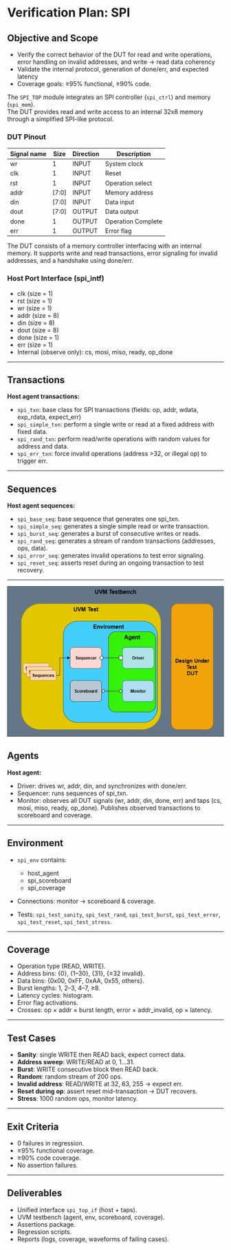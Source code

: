 # Verification Plan: SPI

## Objective and Scope

- Verify the correct behavior of the DUT for read and write operations, error handling on invalid addresses, and write -> read data coherency
- Validate the internal protocol, generation of done/err, and expected latency
- Coverage goals: ≥95% functional, ≥90% code.

The `SPI_TOP` module integrates an SPI controller (`spi_ctrl`) and memory (`spi_mem`).  
The DUT provides read and write access to an internal 32x8 memory through a simplified SPI-like protocol.

### DUT Pinout

| Signal name | Size  | Direction | Description          |
|-------------|-------|-----------|----------------------|
| wr          | 1     | INPUT     | System clock         |
| clk         | 1     | INPUT     | Reset                |
| rst         | 1     | INPUT     | Operation select     |
| addr        | [7:0] | INPUT     | Memory address       |
| din         | [7:0] | INPUT     | Data input           |
| dout        | [7:0] | OUTPUT    | Data output          |
| done        | 1     | OUTPUT    | Operation Complete   |
| err         | 1     | OUTPUT    | Error flag           |

The DUT consists of a memory controller interfacing with an internal memory. It supports write and read transactions, error signaling for invalid addresses, and a handshake using done/err.

### Host Port Interface (spi_intf)

- clk (size = 1)
- rst (size = 1)
- wr (size = 1)
- addr (size = 8)
- din (size = 8)
- dout (size = 8)
- done (size = 1)
- err (size = 1)
- Internal (observe only): cs, mosi, miso, ready, op_done

---

## Transactions

**Host agent transactions:**

- `spi_txn`: base class for SPI transactions (fields: op, addr, wdata, exp_rdata, expect_err)
- `spi_simple_txn`: perform a single write or read at a fixed address with fixed data.
- `spi_rand_txn`: perform read/write operations with random values for address and data.
- `spi_err_txn`: force invalid operations (address >32, or illegal op) to trigger err.

---

## Sequences

**Host agent sequences:**

- `spi_base_seq`: base sequence that generates one spi_txn.
- `spi_simple_seq`: generates a single simple read or write transaction.
- `spi_burst_seq`: generates a burst of consecutive writes or reads.
- `spi_rand_seq`: generates a stream of random transactions (addresses, ops, data).
- `spi_error_seq`: generates invalid operations to test error signaling.
- `spi_reset_seq`: asserts reset during an ongoing transaction to test recovery.

---

![Diagrama de Entorno de Verificación](Plan.png)


## Agents

**Host agent:**

- Driver: drives wr, addr, din, and synchronizes with done/err.
- Sequencer: runs sequences of spi_txn.
- Monitor: observes all DUT signals (wr, addr, din, done, err) and taps (cs, mosi, miso, ready, op_done). Publishes observed transactions to scoreboard and coverage.

---

## Environment

- `spi_env` contains:
  - host_agent
  - spi_scoreboard
  - spi_coverage

- Connections: monitor → scoreboard & coverage.
- Tests: `spi_test_sanity`, `spi_test_rand`, `spi_test_burst`, `spi_test_error`, `spi_test_reset`, `spi_test_stress`.

---

## Coverage

- Operation type (READ, WRITE).
- Address bins: {0}, {1–30}, {31}, {≥32 invalid}.
- Data bins: {0x00, 0xFF, 0xAA, 0x55, others}.
- Burst lengths: 1, 2–3, 4–7, ≥8.
- Latency cycles: histogram.
- Error flag activations.
- Crosses: op × addr × burst length, error × addr_invalid, op × latency.

---

## Test Cases

- **Sanity**: single WRITE then READ back, expect correct data.
- **Address sweep**: WRITE/READ at 0, 1…31.
- **Burst**: WRITE consecutive block then READ back.
- **Random**: random stream of 200 ops.
- **Invalid address**: READ/WRITE at 32, 63, 255 → expect err.
- **Reset during op**: assert reset mid-transaction → DUT recovers.
- **Stress**: 1000 random ops, monitor latency.

---

## Exit Criteria

- 0 failures in regression.
- ≥95% functional coverage.
- ≥90% code coverage.
- No assertion failures.

---

## Deliverables

- Unified interface `spi_top_if` (host + taps).
- UVM testbench (agent, env, scoreboard, coverage).
- Assertions package.
- Regression scripts.
- Reports (logs, coverage, waveforms of failing cases).
